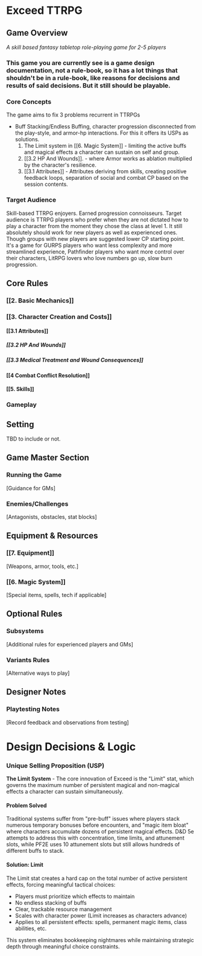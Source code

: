 # Exceed TTRPG

## Game Overview

*A skill based fantasy tabletop role-playing game for 2-5 players* 
### This game you are currently see is a game design documentation, not a rule-book, so it has a lot things that shouldn't be in a rule-book, like reasons for decisions and results of said decisions. But it still should be playable.  
### Core Concepts 
The game aims to fix 3 problems recurrent in TTRPGs 
- Buff Stacking/Endless Buffing, character progression disconnected from the play-style, and armor-hp interactions. 
  For this it offers its USPs as solutions. 
  1. The Limit system in [[6. Magic System]] - limiting the active buffs and magical effects a character can sustain on self and group.
  2.  [[3.2 HP And Wounds]]. - where Armor works as ablation multiplied by the character's resilience.
  3. [[3.1 Attributes]] - Attributes deriving from skills, creating positive feedback loops, separation of social and combat CP based on the session contents.
### Target Audience
Skill-based TTRPG enjoyers. Earned progression connoisseurs.
Target audience is TTRPG players who prefer when they are not dictated how to play a character from the moment they chose the class at level 1.
It still absolutely should work for new players as well as experienced ones. Though groups with new players are suggested lower CP starting point.  
It's a game for GURPS players who want less complexity and more streamlined experience, Pathfinder players who want more control over their characters, LitRPG lovers who love numbers go up, slow burn progression. 

## Core Rules

### [[2. Basic Mechanics]]

### [[3. Character Creation and Costs]]

#### [[3.1 Attributes]]
##### [[3.2 HP And Wounds]]
##### [[3.3 Medical Treatment and Wound Consequences]]

#### [[4 Combat Conflict Resolution]]
#### [[5. Skills]]
### Gameplay


## Setting

TBD to include or not.
## Game Master Section

### Running the Game
[Guidance for GMs]
### Enemies/Challenges
[Antagonists, obstacles, stat blocks]

## Equipment & Resources

### [[7. Equipment]]
[Weapons, armor, tools, etc.]

### [[6. Magic System]]
[Special items, spells, tech if applicable]

## Optional Rules

### Subsystems 
[Additional rules for experienced players and GMs]

### Variants Rules
[Alternative ways to play]

## Designer Notes

### Playtesting Notes
[Record feedback and observations from testing]

# Design Decisions & Logic

### Unique Selling Proposition (USP)

**The Limit System** - The core innovation of Exceed is the "Limit" stat, which governs the maximum number of persistent magical and non-magical effects a character can sustain simultaneously.

#### Problem Solved
Traditional systems suffer from "pre-buff" issues where players stack numerous temporary bonuses before encounters, and "magic item bloat" where characters accumulate dozens of persistent magical effects. D&D 5e attempts to address this with concentration, time limits, and attunement slots, while PF2E uses 10 attunement slots but still allows hundreds of different buffs to stack.

#### Solution: Limit
The Limit stat creates a hard cap on the total number of active persistent effects, forcing meaningful tactical choices:
- Players must prioritize which effects to maintain
- No endless stacking of buffs
- Clear, trackable resource management
- Scales with character power (Limit increases as characters advance)
- Applies to all persistent effects: spells, permanent magic items, class abilities, etc.

This system eliminates bookkeeping nightmares while maintaining strategic depth through meaningful choice constraints.




